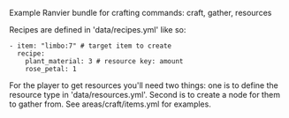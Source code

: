 Example Ranvier bundle for crafting commands: craft, gather, resources

Recipes are defined in 'data/recipes.yml' like so:

```
- item: "limbo:7" # target item to create
  recipe:
    plant_material: 3 # resource key: amount
    rose_petal: 1
```

For the player to get resources you'll need two things: one is to define the resource type in 'data/resources.yml'.
Second is to create a node for them to gather from. See areas/craft/items.yml for examples.
